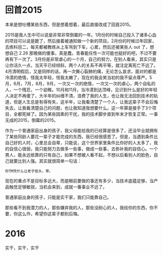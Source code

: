# 回首2015

本来是想吐槽某些东西，但是想着想着，最后直接改成了回首2015。

2015是我人生中可以说是非常非常倒霉的一年。1月份的时候自己投入了诸多心血的项目可以说是跪了，然后接着被通知做一个新的项目。2月份的时候过年回家，去练科目二，每天都被教练从上车骂到下车，心累，然后还被某些人 out 了，想想自己 2.26 那晚做的傻事，真是蠢，青春能任性一次可能也挺好的吧，不过不要再有下一次了。3月份是非常虐心的一个月，自己的努力，在别人看来，其实只是让你活久一点，当天平已经倾斜，两个人的关系不再平等，就注定离死亡不远了。4月清明假后，又是同样的话，再一次撕心裂肺的痛，无论怎么哀求，面对的都是冷漠的绝情，怪我太年轻，怪我太嫩了，现在的我会笑当初的我不留点尊严。5月，6月，7月，8月，9月，一次又一次的绝情，一次又一次的虐心，两个自私的人，一个残忍，一个幼稚。10月和11月，当冷漠到达顶峰，见识到什么是好的年轻人决定不再傻了，大半年的纠缠不清，浪费了我的人生，也让我无法回到技术的轨道，但是人生总是有得有失，这半年，让我看清楚了一个人，让我这辈子不会后悔失去，让我看清楚自己的问题，也让我知道我想要什么。这一年算是接手了3个项目，全都死掉了。因为某些因素的干扰，我的技术脚步直到年末才恢复正常。一事无成的2015，倒霉的2015。

作为一个普通家庭出身的孩子，我父母能给我的已经算是很多了，还没毕业就拥有了某些同龄人要花一辈子才能完成的东西，我已经很感恩了。但是，当遇到条件比自己好的人时，心里总会自卑，只能说，这个世界家里条件比你好的人太多了，我的自信心很弱，我只能努力去做多一些事，做成一些事，去弥补我的自信心。一个男人，能永远依靠的只有自己，如果不想被人看不起，不想以后看别人的脸色，自己就要比别人强。其实就很简单一句话：
```
你TM凭什么让老子低头，草。
```

现在的重点不是目标多远大，而是眼前要做的事还有多少，当技术底蕴足够，当产品触觉足够敏锐，当机会来到，成就一番事业不远了。

普通家庭出身的孩子，只能是实干家，我们只能靠自己。

那些看不到我潜力的人，那些嫌弃我的人，那些没耐心的人，我给你的东西，你不要，你这么作，希望你这辈子都别后悔。

# 2016

实干，实干，实干
